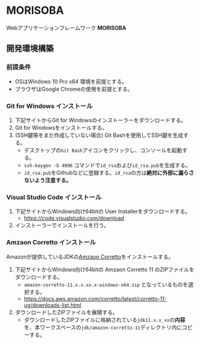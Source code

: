 # MORISOBA

Webアプリケーションフレームワーク **MORISOBA**

## 開発環境構築

### 前提条件

* OSはWindows 10 Pro x64 環境を前提とする。
* ブラウザはGoogle Chromeの使用を前提とする。

### Git for Windows インストール

1. 下記サイトからGit for Windowsのインストーラーをダウンロードする。
1. Git for Windowsをインストールする。
1. (SSH鍵等をまだ作成していない場合) Git Bashを使用してSSH鍵を生成する。
    * デスクトップの`Git Bash`アイコンをクリックし、コンソールを起動する。
    * `ssh-keygen -b 4096` コマンドで`id_rsa`および`id_rsa.pub`を生成する。
    * `id_rsa.pub`をGithubなどに登録する。`id_rsa`の方は**絶対に外部に漏らさないよう注意する。**

### Visual Studio Code インストール

1. 下記サイトからWindows向け64bitの User Installerをダウンロードする。
    * https://code.visualstudio.com/download
1. インストーラーでインストールを行う。

### Amzaon Corretto インストール

Amazonが提供しているJDKの[Amzaon Corretto](https://aws.amazon.com/jp/corretto/)をインストールする。

1. 下記サイトからWindows向け64bitの Amzaon Corretto 11 のZIPファイルをダウンロードする。
    * `amazon-corretto-11.x.x.xx.x-windows-x64.zip` となっているものを選択する。
    * https://docs.aws.amazon.com/corretto/latest/corretto-11-ug/downloads-list.html
1. ダウンロードしたZIPファイルを展開する。
    * ダウンロードしたZIPファイルに格納されている`jdk11.x.x_xx`の**内容**を、本ワークスペースの`jdk/amazon-corretto-11`ディレクトリ内にコピーする。
